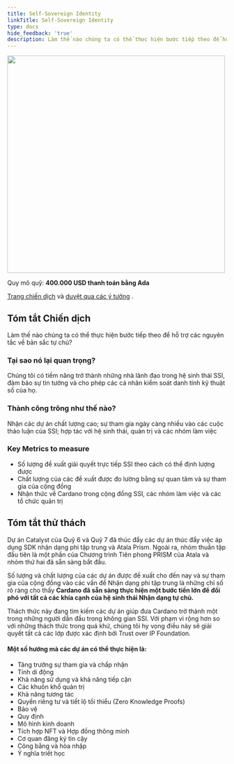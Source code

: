 ```yaml
---
title: Self-Sovereign Identity
linkTitle: Self-Sovereign Identity
type: docs
hide_feedback: 'true'
description: Làm thế nào chúng ta có thể thực hiện bước tiếp theo để hỗ trợ các nguyên tắc về bản sắc tự chủ?
---
```


<img src="https://cardano.ideascale.com/community-library/accounts/93/936143/Public/19-Self-Sovereign-Identity-b0f073.png" style="width:500px;height500px">

Quy mô quỹ: **400.000 USD thanh toán bằng Ada**

[Trang chiến dịch](https://cardano.ideascale.com/c/idea/380986) và [duyệt qua các ý tưởng](https://cardano.ideascale.com/c/campaigns/26451/stage/all/ideas/unspecified) .

## Tóm tắt Chiến dịch

Làm thế nào chúng ta có thể thực hiện bước tiếp theo để hỗ trợ các nguyên tắc về bản sắc tự chủ?

### Tại sao nó lại quan trọng?

Chúng tôi có tiềm năng trở thành những nhà lãnh đạo trong hệ sinh thái SSI, đảm bảo sự tin tưởng và cho phép các cá nhân kiểm soát danh tính kỹ thuật số của họ.

### Thành công trông như thế nào?

Nhận các dự án chất lượng cao; sự tham gia ngày càng nhiều vào các cuộc thảo luận của SSI; hợp tác với hệ sinh thái, quản trị và các nhóm làm việc

### Key Metrics to measure

- Số lượng đề xuất giải quyết trực tiếp SSI theo cách có thể định lượng được
- Chất lượng của các đề xuất được đo lường bằng sự quan tâm và sự tham gia của cộng đồng
- Nhận thức về Cardano trong cộng đồng SSI, các nhóm làm việc và các tổ chức quản trị

## Tóm tắt thử thách

Dự án Catalyst của Quỹ 6 và Quỹ 7 đã thúc đẩy các dự án thúc đẩy việc áp dụng SDK nhận dạng phi tập trung và Atala Prism. Ngoài ra, nhóm thuần tập đầu tiên là một phần của Chương trình Tiên phong PRISM của Atala và nhóm thứ hai đã sẵn sàng bắt đầu.

Số lượng và chất lượng của các dự án được đề xuất cho đến nay và sự tham gia của cộng đồng vào các vấn đề Nhận dạng phi tập trung là những chỉ số rõ ràng cho thấy **Cardano đã sẵn sàng thực hiện một bước tiến lớn để đối phó với tất cả các khía cạnh của hệ sinh thái Nhận dạng tự chủ.**

Thách thức này đang tìm kiếm các dự án giúp đưa Cardano trở thành một trong những người dẫn đầu trong không gian SSI. Với phạm vi rộng hơn so với những thách thức trong quá khứ, chúng tôi hy vọng điều này sẽ giải quyết tất cả các lớp được xác định bởi Trust over IP Foundation.

#### Một số hướng mà các dự án có thể thực hiện là:

- Tăng trưởng sự tham gia và chấp nhận
- Tính di động
- Khả năng sử dụng và khả năng tiếp cận
- Các khuôn khổ quản trị
- Khả năng tương tác
- Quyền riêng tư và tiết lộ tối thiểu (Zero Knowledge Proofs)
- Bảo vệ
- Quy định
- Mô hình kinh doanh
- Tích hợp NFT và Hợp đồng thông minh
- Cơ quan đăng ký tin cậy
- Công bằng và hòa nhập
- Ý nghĩa triết học
